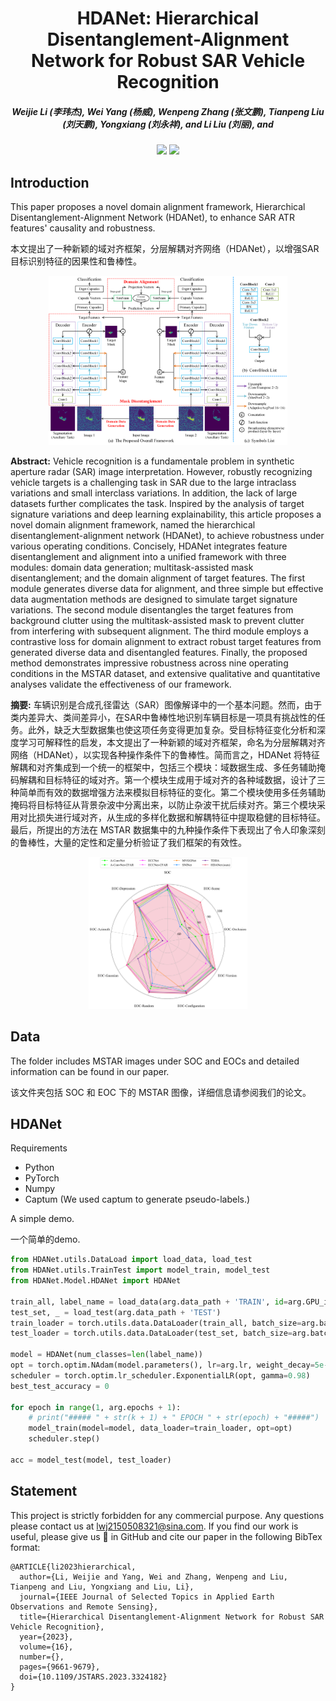 <h1 align="center"> HDANet: Hierarchical Disentanglement-Alignment Network for Robust SAR Vehicle Recognition </h1> 

<h5 align="center"><em> Weijie Li (李玮杰), Wei Yang (杨威), Wenpeng Zhang (张文鹏), Tianpeng Liu (刘天鹏), Yongxiang (刘永祥), and Li Liu (刘丽), and  </em></h5>

<p align="center">
<a href="https://arxiv.org/abs/2304.03550"><img src="https://img.shields.io/badge/Paper-arxiv-red"></a>
<a href="https://ieeexplore.ieee.org/document/10283916"><img src="https://img.shields.io/badge/Paper-IEEE%20J--STARS-red"></a>
</p>

## Introduction

This paper proposes a novel domain alignment framework, Hierarchical Disentanglement-Alignment Network (HDANet), to enhance SAR ATR features' causality and robustness. 

本文提出了一种新颖的域对齐框架，分层解耦对齐网络（HDANet），以增强SAR目标识别特征的因果性和鲁棒性。

<figure>
<div align="center">
<img src=example/fig_framework.png width="90%">
</div>
</figure>

**Abstract:** Vehicle recognition is a fundamentale problem in synthetic aperture radar (SAR) image interpretation. However, robustly recognizing vehicle targets is a challenging task in SAR due to the large intraclass variations and small interclass variations. In addition, the lack of large datasets further complicates the task. Inspired by the analysis of target signature variations and deep learning explainability, this article proposes a novel domain alignment framework, named the hierarchical disentanglement-alignment network (HDANet), to achieve robustness under various operating conditions. Concisely, HDANet integrates feature disentanglement and alignment into a unified framework with three modules: domain data generation; multitask-assisted mask disentanglement; and the domain alignment of target features. The first module generates diverse data for alignment, and three simple but effective data augmentation methods are designed to simulate target signature variations. The second module disentangles the target features from background clutter using the multitask-assisted mask to prevent clutter from interfering with subsequent alignment. The third module employs a contrastive loss for domain alignment to extract robust target features from generated diverse data and disentangled features. Finally, the proposed method demonstrates impressive robustness across nine operating conditions in the MSTAR dataset, and extensive qualitative and quantitative analyses validate the effectiveness of our framework. 

**摘要:** 车辆识别是合成孔径雷达（SAR）图像解译中的一个基本问题。然而，由于类内差异大、类间差异小，在SAR中鲁棒性地识别车辆目标是一项具有挑战性的任务。此外，缺乏大型数据集也使这项任务变得更加复杂。受目标特征变化分析和深度学习可解释性的启发，本文提出了一种新颖的域对齐框架，命名为分层解耦对齐网络（HDANet），以实现各种操作条件下的鲁棒性。简而言之，HDANet 将特征解耦和对齐集成到一个统一的框架中，包括三个模块：域数据生成、多任务辅助掩码解耦和目标特征的域对齐。第一个模块生成用于域对齐的各种域数据，设计了三种简单而有效的数据增强方法来模拟目标特征的变化。第二个模块使用多任务辅助掩码将目标特征从背景杂波中分离出来，以防止杂波干扰后续对齐。第三个模块采用对比损失进行域对齐，从生成的多样化数据和解耦特征中提取稳健的目标特征。最后，所提出的方法在 MSTAR 数据集中的九种操作条件下表现出了令人印象深刻的鲁棒性，大量的定性和定量分析验证了我们框架的有效性。

<figure>
<div align="center">
<img src=example/fig_radarmap.png width="60%">
</div>
</figure>

## Data
The folder includes MSTAR images under SOC and EOCs and detailed information can be found in our paper. 

该文件夹包括 SOC 和 EOC 下的 MSTAR 图像，详细信息请参阅我们的论文。

## HDANet
Requirements
- Python 
- PyTorch 
- Numpy
- Captum (We used captum to generate pseudo-labels.)

A simple demo.

一个简单的demo.

```python
from HDANet.utils.DataLoad import load_data, load_test
from HDANet.utils.TrainTest import model_train, model_test
from HDANet.Model.HDANet import HDANet

train_all, label_name = load_data(arg.data_path + 'TRAIN', id=arg.GPU_ids)
test_set, _ = load_test(arg.data_path + 'TEST')
train_loader = torch.utils.data.DataLoader(train_all, batch_size=arg.batch_size, shuffle=True)
test_loader = torch.utils.data.DataLoader(test_set, batch_size=arg.batch_size, shuffle=False)

model = HDANet(num_classes=len(label_name))
opt = torch.optim.NAdam(model.parameters(), lr=arg.lr, weight_decay=5e-4)
scheduler = torch.optim.lr_scheduler.ExponentialLR(opt, gamma=0.98)
best_test_accuracy = 0

for epoch in range(1, arg.epochs + 1):
    # print("##### " + str(k + 1) + " EPOCH " + str(epoch) + "#####")
    model_train(model=model, data_loader=train_loader, opt=opt)
    scheduler.step()

acc = model_test(model, test_loader)
```

## Statement

This project is strictly forbidden for any commercial purpose. Any questions please contact us at lwj2150508321@sina.com. 
If you find our work is useful, please give us 🌟 in GitHub and cite our paper in the following BibTex format:

```
@ARTICLE{li2023hierarchical,
  author={Li, Weijie and Yang, Wei and Zhang, Wenpeng and Liu, Tianpeng and Liu, Yongxiang and Liu, Li},
  journal={IEEE Journal of Selected Topics in Applied Earth Observations and Remote Sensing}, 
  title={Hierarchical Disentanglement-Alignment Network for Robust SAR Vehicle Recognition}, 
  year={2023},
  volume={16},
  number={},
  pages={9661-9679},
  doi={10.1109/JSTARS.2023.3324182}
}

```
